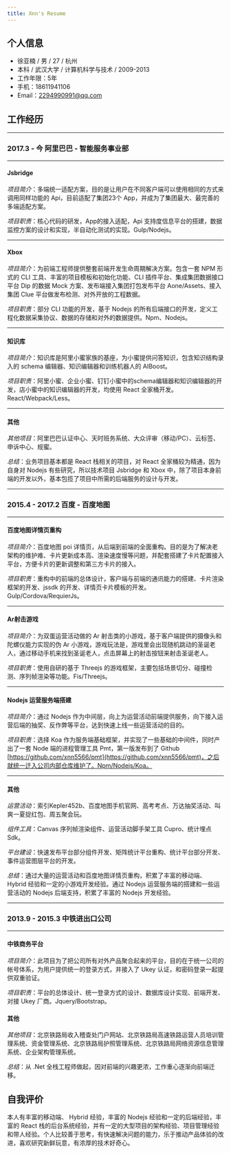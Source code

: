 ```yaml
---
title: Xnn's Resume
---
```


## 个人信息

- 徐亚楠 / 男 / 27 / 杭州
- 本科 / 武汉大学 / 计算机科学与技术 / 2009-2013
- 工作年限：5年
- 手机：18611941106
- Email：2294990991@qq.com

## 工作经历

---

### 2017.3 - 今 阿里巴巴 - 智能服务事业部

---

#### Jsbridge

*项目简介*：多端统一适配方案，目的是让用户在不同客户端可以使用相同的方式来调用同样功能的 Api，目前适配了集团23个 App，并成为了集团最大、最完善的多端适配方案。

*项目职责*：核心代码的研发，App的接入适配，Api 支持度信息平台的搭建，数据监控方案的设计和实现，半自动化测试的实现。Gulp/Nodejs。

---

#### Xbox

*项目简介*：为前端工程师提供整套前端开发生命周期解决方案。包含一套 NPM 形式的 CLI 工具、丰富的项目模板和初始化功能、CLI 插件平台、集成集团数据接口平台 Dip 的数据 Mock 方案、发布端接入集团打包发布平台 Aone/Assets、接入集团 Clue 平台做发布检测、对外开放的工程数据。

*项目职责*：部分 CLI 功能的开发，基于 Nodejs 的所有后端接口的开发，定义工程化数据采集协议、数据的存储和对外的数据提供。Npm、Nodejs。

---

#### 知识库

*项目简介*：知识库是阿里小蜜家族的基座，为小蜜提供问答知识，包含知识结构录入的 schema 编辑器、知识编辑器和训练机器人的 AIBoost。

*项目职责*：阿里小蜜、企业小蜜、钉钉小蜜中的schema编辑器和知识编辑器的开发，店小蜜中的知识编辑器的开发，均使用 React 全家桶开发。React/Webpack/Less。

---

#### 其他

*其他项目*：阿里巴巴认证中心、天时班务系统、大众评审（移动/PC）、云标签、申诉中心、规蜜。

*总结*：业务项目基本都是 React 栈相关的项目，对 React 全家桶较为精通，因为自身对 Nodejs 有些研究，所以技术项目 Jsbridge 和 Xbox 中，除了项目本身前端的开发以外，基本包揽了项目中所需的后端服务的设计与开发。

---

### 2015.4 - 2017.2 百度 - 百度地图

---

#### 百度地图详情页重构

*项目简介*：百度地图 poi 详情页，从后端到前端的全面重构。目的是为了解决老架构的维护难、卡片更新成本高、渲染速度慢等问题，并配套搭建了卡片配置接入平台，方便卡片的更新调整和第三方卡片的接入。

*项目职责*：重构中的前端的总体设计，客户端与前端的通讯能力的搭建、卡片渲染框架的开发、jssdk 的开发、详情页卡片模板的开发。Gulp/Cordova/RequierJs。

---

#### Ar射击游戏

*项目简介*：为双蛋运营活动做的 Ar 射击类的小游戏，基于客户端提供的摄像头和陀螺仪能力实现的伪 Ar 小游戏，游戏玩法是，游戏里会出现随机跳动的圣诞老人，通过移动手机来找到圣诞老人，点击屏幕上的射击按钮来射击圣诞老人。

*项目职责*：使用自研的基于 Threejs 的游戏框架，主要包括场景切分、碰撞检测、序列帧渲染等功能。Fis/Threejs。

---

#### Nodejs 运营服务端搭建

*项目简介*：通过 Nodejs 作为中间层，向上为运营活动前端提供服务，向下接入运营后端的抽奖、反作弊等平台，达到快速上线一些运营活动的目的。

*项目职责*：选择 Koa 作为服务端基础框架，并实现了一些基础的中间件，同时产出了一套 Node 端的进程管理工具 Pmt，第一版发布到了 Github [https://github.com/xnn5566/pmt](https://github.com/xnn5566/pmt)，之后就统一迁入公司内部仓库维护了。Npm/Nodejs/Koa。

---

#### 其他

*运营活动*：索引Kepler452b、百度地图手机官网、高考考点、万达抽奖活动、叫爽一夏捉红包、周五聚会玩。

*组件工具*：Canvas 序列帧渲染组件、运营活动脚手架工具 Cupro、统计埋点 Sdk。

*平台建设*：快速发布平台部分组件开发、矩阵统计平台重构、统计平台部分开发、事件运营图层平台的开发。

*总结*：通过大量的运营活动和百度地图详情页重构，积累了丰富的移动端、 Hybrid 经验和一定的小游戏开发经验。通过 Nodejs 运营服务端的搭建和一些运营活动的 Nodejs 后端支持，积累了丰富的 Nodejs 开发经验。

---

### 2013.9 - 2015.3 中铁进出口公司

---

#### 中铁商务平台

*项目简介*：此项目为了把公司所有对外产品聚合起来的平台，目的在于统一公司的帐号体系，为用户提供统一的登录方式，并接入了 Ukey 认证，和密码登录一起提供双重验证。

*项目职责*：平台的总体设计、统一登录方式的设计、数据库设计实现、前端开发、对接 Ukey 厂商。Jquery/Bootstrap。

#### 其他

*其他项目*：北京铁路局收入稽查处门户网站、北京铁路局高速铁路运营人员培训管理系统、资金管理系统、北京铁路局护照管理系统、北京铁路局网络资源信息管理系统、企业架构管理系统。

*总结*：从 .Net 全栈工程师做起，因对前端的兴趣更浓，工作重心逐渐向前端迁移。

## 自我评价

本人有丰富的移动端、 Hybrid 经验，丰富的 Nodejs 经验和一定的后端经验，丰富的 React 栈的后台系统经验，并有一定的大型项目的架构经验、项目管理经验和带人经验。个人比较善于思考，有快速解决问题的能力，乐于推动产品体验的改进，喜欢研究新鲜玩意，有浓厚的技术好奇心。
